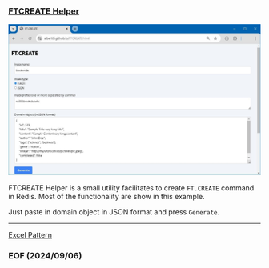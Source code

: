 ### [FTCREATE Helper](https://albert0i.github.io/src/FTCREATE.html)

![alt FTCREATE Helper](img/FTCREATE-Helper.JPG)

FTCREATE Helper is a small utility facilitates to create `FT.CREATE` command in Redis. Most of the functionality are show in this example. 

Just paste in domain object in JSON format and press `Generate`. 

---

[Excel Pattern](https://albert0i.github.io/ExcelPattern.html)

### EOF (2024/09/06)
